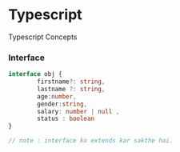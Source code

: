 # Typescript
Typescript Concepts

### Interface 

```ts
interface obj {
        firstname?: string,
        lastname ?: string,
        age:number,
        gender:string,
        salary: number | null ,
        status : boolean
}

// note : interface ko extends kar sakthe hai.
```
